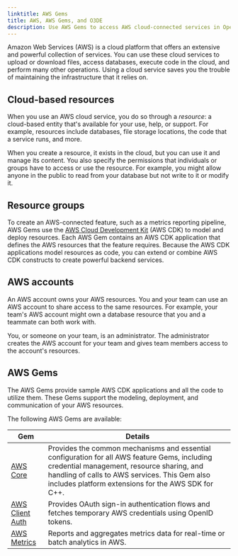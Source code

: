 ```yaml
---
linktitle: AWS Gems
title: AWS, AWS Gems, and O3DE
description: Use AWS Gems to access AWS cloud-connected services in Open 3D Engine (O3DE).
---
```


Amazon Web Services (AWS) is a cloud platform that offers an extensive and powerful collection of services. You can use these cloud services to upload or download files, access databases, execute code in the cloud, and perform many other operations. Using a cloud service saves you the trouble of maintaining the infrastructure that it relies on.

## Cloud-based resources

When you use an AWS cloud service, you do so through a *resource*: a cloud-based entity that's available for your use, help, or support. For example, resources include databases, file storage locations, the code that a service runs, and more.

When you create a resource, it exists in the cloud, but you can use it and manage its content. You also specify the permissions that individuals or groups have to access or use the resource. For example, you might allow anyone in the public to read from your database but not write to it or modify it.

## Resource groups

To create an AWS-connected feature, such as a metrics reporting pipeline, AWS Gems use the [AWS Cloud Development Kit](https://docs.aws.amazon.com/cdk/latest/guide/getting_started.html) (AWS CDK) to model and deploy resources. Each AWS Gem contains an AWS CDK application that defines the AWS resources that the feature requires. Because the AWS CDK applications model resources as code, you can extend or combine AWS CDK constructs to create powerful backend services.

## AWS accounts

An AWS account owns your AWS resources. You and your team can use an AWS account to share access to the same resources. For example, your team's AWS account might own a database resource that you and a teammate can both work with.

You, or someone on your team, is an administrator. The administrator creates the AWS account for your team and gives team members access to the account's resources.

## AWS Gems

The AWS Gems provide sample AWS CDK applications and all the code to utilize them. These Gems support the modeling, deployment, and communication of your AWS resources.

The following AWS Gems are available:

| Gem               | Details |
|-------------------|---------|
| [AWS Core](aws-core/) | Provides the common mechanisms and essential configuration for all AWS feature Gems, including credential management, resource sharing, and handling of calls to AWS services. This Gem also includes platform extensions for the AWS SDK for C++. |
| [AWS Client Auth](aws-client-auth/) | Provides OAuth sign-in authentication flows and fetches temporary AWS credentials using OpenID tokens. |
| [AWS Metrics](aws-metrics/) | Reports and aggregates metrics data for real-time or batch analytics in AWS. |
